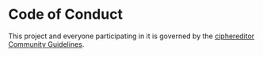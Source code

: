 
# Code of Conduct

This project and everyone participating in it is governed by the [ciphereditor Community Guidelines](https://ciphereditor.com/community-guidelines).
